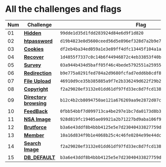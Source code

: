 
# All the challenges and flags

|Num|Challenge| Flag|
|--|--|--|
|01|[**Hidden**](/hidden.md)|`99dde1d35d1fdd283924d84e6d9f1d820`|
|02|[**htpassword**](htpasswd.md)|`d19b4823e0d5600ceed56d5e896ef328d7a2b9e7ac7e80f4fcdb9b10bcb3e7ff`|
|03|[**Cookies**](/cookies.md)|`df2eb4ba34ed059a1e3e89ff4dfc13445f104a1a52295214def1c4fb1693a5c3`|
|04|[**Recover**](/recover.md)|`1d4855f7337c0c14b6f44946872c4eb33853f40b2d54393fbe94f49f1e19bbb0`|
|05|[**Survey**](/survey.md)|`03a944b434d5baff05f46c4bede5792551a2595574bcafc9a6e25f67c382ccaa`|
|06|[**Redirection**](/redirection.md)|`b9e775a0291fed784a2d9680fcfad7edd6b8cdf87648da647aaf4bba288bcab3`|
|07|[**File Upload**](/file_upload.md)|`46910d9ce35b385885a9f7e2b336249d622f29b267a1771fbacf52133beddba8`|
|08|[**Copyright**](/copyright.md)|`f2a29020ef3132e01dd61df97fd33ec8d7fcd1388cc9601e7db691d17d4d6188`|
|09|[**Directory browsing**](/directory_browsing.md)|`b12c4b2cb8094750ae121a676269aa9e2872d07c06e429d25a63196ec1c8c1d0`|
|10|[**FeedBack**](/feedback.md)|`0fbb54bbf7d099713ca4be297e1bc7da0173d8b3c21c1811b916a3a86652724e`|
|11|[**NSA Image**](/nsa_image_xss.md)|`928d819fc19405ae09921a2b71227bd9aba106f9d2d37ac412e9e5a750f1506d`|
|12|[**Brutforce**](/brutforce.md)|`b3a6e43ddf8b4bbb4125e5e7d23040433827759d4de1c04ea63907479a80a6b2`|
|13|[**Member**](/member.md)|`10a16d834f9b1e4068b25c4c46fe0284e99e44dceaf08098fc83925ba6310ff5`|
|14|[**Search Image**](/search_image.md)|`f2a29020ef3132e01dd61df97fd33ec8d7fcd1388cc9601e7db691d17d4d6188`|
|15|[**DB_DEFAULT**](/db_default.md)|`b3a6e43ddf8b4bbb4125e5e7d23040433827759d4de1c04ea63907479a80a6b2`|
